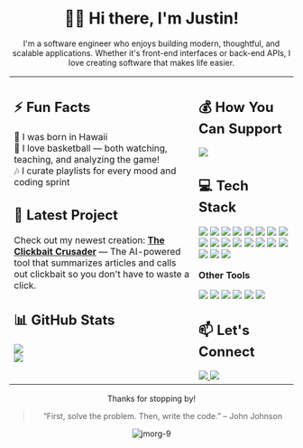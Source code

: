 <!-- HEADER (Full Width) -->
<h1 align="center">👋🏽 Hi there, I'm Justin!</h1>

<p align="center">
I'm a software engineer who enjoys building modern, thoughtful, and scalable applications. Whether it's front-end interfaces or back-end APIs, I love creating software that makes life easier.
</p>

<!-- TWO COLUMN LAYOUT -->
<table>
  <tr>
    <!-- LEFT COLUMN -->
    <td width="65%" valign="top"> 

<h2>⚡ Fun Facts</h2>

🌺 I was born in Hawaii   
🏀 I love basketball — both watching, teaching, and analyzing the game!  
🎶 I curate playlists for every mood and coding sprint

<h2>🚀 Latest Project</h2>

Check out my newest creation: <a href="https://the-clickbait-crusader-ui.vercel.app/"><strong>The Clickbait Crusader</strong></a> — The AI-powered tool that summarizes articles and calls out clickbait so you don't have to waste a click.

<h2>📊 GitHub Stats</h2>

<img src="https://nirzak-streak-stats.vercel.app/?user=jmorg-9&theme=codeSTACKr&hide_border=true" /><br/>
<img src="https://github-readme-stats.vercel.app/api/top-langs/?username=jmorg-9&theme=codeSTACKr&hide_border=true&include_all_commits=true&count_private=true&layout=compact" />

</td>

<!-- RIGHT COLUMN -->
<td width="35%" valign="top">

<h2>💰 How You Can Support</h2>

<a href="https://buymeacoffee.com/jmorg">
  <img src="https://img.shields.io/badge/Buy%20Me%20a%20Coffee-ffdd00?style=for-the-badge&logo=buy-me-a-coffee&logoColor=black" />
</a>

<h2>💻 Tech Stack</h2>

<p>
  <img src="https://img.shields.io/badge/.NET-5C2D91?style=for-the-badge&logo=.net&logoColor=white" />
  <img src="https://img.shields.io/badge/c%23-%23239120.svg?style=for-the-badge&logo=csharp&logoColor=white" />
  <img src="https://img.shields.io/badge/javascript-%23323330.svg?style=for-the-badge&logo=javascript&logoColor=%23F7DF1E" />
  <img src="https://img.shields.io/badge/typescript-%23007ACC.svg?style=for-the-badge&logo=typescript&logoColor=white" />
  <img src="https://img.shields.io/badge/react-%2320232a.svg?style=for-the-badge&logo=react&logoColor=%2361DAFB" />
  <img src="https://img.shields.io/badge/jquery-%230769AD.svg?style=for-the-badge&logo=jquery&logoColor=white" />
  <img src="https://img.shields.io/badge/AWS-%23FF9900.svg?style=for-the-badge&logo=amazon-aws&logoColor=white" />
  <img src="https://img.shields.io/badge/azure-%230072C6.svg?style=for-the-badge&logo=microsoftazure&logoColor=white" />
  <img src="https://img.shields.io/badge/Microsoft%20SQL%20Server-CC2927?style=for-the-badge&logo=microsoft%20sql%20server&logoColor=white" />
  <img src="https://img.shields.io/badge/postgres-%23316192.svg?style=for-the-badge&logo=postgresql&logoColor=white" />
  <img src="https://img.shields.io/badge/SonarQube-black?style=for-the-badge&logo=sonarqube&logoColor=4E9BCD" />
  <img src="https://img.shields.io/badge/-Swagger-%23Clojure?style=for-the-badge&logo=swagger&logoColor=white" />
  <img src="https://img.shields.io/badge/datadog-%23632CA6.svg?style=for-the-badge&logo=datadog&logoColor=white" />
  <img src="https://img.shields.io/badge/netlify-%23000000.svg?style=for-the-badge&logo=netlify&logoColor=#00C7B7" />
  <img src="https://img.shields.io/badge/fastify-%23000000.svg?style=for-the-badge&logo=fastify&logoColor=white" />
  <img src="https://img.shields.io/badge/JWT-black?style=for-the-badge&logo=JSON%20web%20tokens" />
  <img src="https://img.shields.io/badge/NPM-%23CB3837.svg?style=for-the-badge&logo=npm&logoColor=white" />
  <img src="https://img.shields.io/badge/node.js-6DA55F?style=for-the-badge&logo=node.js&logoColor=white" />
  <img src="https://img.shields.io/badge/vite-%23646CFF.svg?style=for-the-badge&logo=vite&logoColor=white" />
</p>

<p><strong>Other Tools</strong></p>

<p>
  <img src="https://img.shields.io/badge/RESTful%20APIs-FF6F61?style=flat&logo=api&logoColor=white" />
  <img src="https://img.shields.io/badge/GitHub-181717?style=flat&logo=github&logoColor=white" />
  <img src="https://img.shields.io/badge/VS%20Code-007ACC?style=flat&logo=visual-studio-code&logoColor=white" />
  <img src="https://img.shields.io/badge/Notion-000000?style=flat&logo=notion&logoColor=white" />
  <img src="https://img.shields.io/badge/Adobe%20Lightroom-31A8FF.svg?style=for-the-badge&logo=Adobe%20Lightroom&logoColor=white" />
  <img src="https://img.shields.io/badge/Canva-%2300C4CC.svg?style=for-the-badge&logo=Canva&logoColor=white" />
</p>

<h2>📫 Let's Connect</h2>

<a href="https://linkedin.com/in/j-morg">
  <img src="https://img.shields.io/badge/LinkedIn-%230077B5.svg?logo=linkedin&logoColor=white" />
</a>
<a href="mailto:jmorg.21@outlook.com">
  <img src="https://img.shields.io/badge/Email-D14836?logo=gmail&logoColor=white" />
</a>

</td>
</tr>
</table>

<p align="center">Thanks for stopping by!</p>

<blockquote align="center">“First, solve the problem. Then, write the code.” – John Johnson</blockquote>

<p align="center">
  <img src="https://komarev.com/ghpvc/?username=jmorg-9&label=Profile%20Views&color=0e75b6&style=flat" alt="jmorg-9" />
</p>
